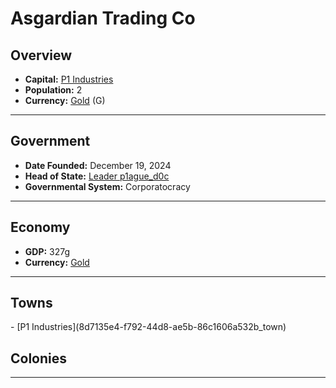 <!--UNDEDITED FILE, remove this entire line if this file has been edited!-->
# <!--NAME-->Asgardian Trading Co<!--NAME-->

## Overview

- **Capital:** <!--CAPITAL_LINK-->[P1 Industries](8d7135e4-f792-44d8-ae5b-86c1606a532b_town)<!--CAPITAL_LINK-->
- **Population:** <!--POPULATION-->2<!--POPULATION-->
- **Currency:** <!--CURRENCY_LINK-->[Gold](Gold_currency)<!--CURRENCY_LINK--> (<!--CURRENCY_ABV-->G<!--CURRENCY_ABV-->)

---

## Government

- **Date Founded:** <!--FOUNDED-->December 19, 2024<!--FOUNDED-->
- **Head of State:** <!--LEADER_TITLE_LINK-->[Leader p1ague_d0c](p1ague_d0c_user)<!--LEADER_TITLE_LINK-->
- **Governmental System:** <!--GOVERNMENT-->Corporatocracy<!--GOVERNMENT-->

---

## Economy

- **GDP:** <!--GDP-->327g<!--GDP-->
- **Currency:** <!--CURRENCY_LINK-->[Gold](Gold_currency)<!--CURRENCY_LINK-->

---

## Towns

<!--TOWNS-->- [P1 Industries](8d7135e4-f792-44d8-ae5b-86c1606a532b_town)<!--TOWNS-->

## Colonies

<!--COLONIES--><!--COLONIES-->

---